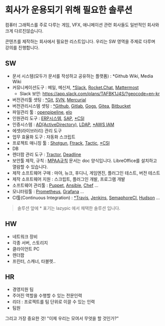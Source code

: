 # 회사가 운용되기 위해 필요한 솔루션
컴퓨터 그래픽스를 주로 다루는 게임, VFX, 애니메이션 관련 회사들도 일반적인 회사와 크게 다르진않습니다.

콘텐츠를 제작하는 회사에서 필요한 리스트입니다. 우리는 SW 영역을  주제로 다루며 강의를 진행합니다.

## SW
- 문서 시스템(모두가 문서를 작성하고 공유하는 플랫폼) : *Github Wiki, Media Wiki
- 커뮤니케이션도구 : 메일, 메신저, [*Slack](https://slack.com), [Rocket.Chat](https://rocket.chat), [Mattermost](https://www.mattermost.org)
    - Slack 보안: https://app.slack.com/plans/TAFBK1J4S/?geocode=en-kr
- 버전관리툴 셋팅 : [*Git](https://git-scm.com), [SVN](https://subversion.apache.org), [Mercurial](https://www.mercurial-scm.org)
- 버전관리시스템 셋팅 : [*Github](https://github.com), [Gitlab](https://about.gitlab.com), [Gogs](https://gogs.io), [Gitea](https://gitea.io), [Bitbucket](https://bitbucket.org)
- 파일관리 툴 : [openpipeline](http://openpipeline.cc), [elo](https://github.com/studio2l/elo)
- 인원관리 도구 : [ERP시스템](erp.md), [SAP](https://www.sap.com/korea/index.html), [*CSI](https://github.com/digital-idea/csi3)
- 인증시스템 : [AD(ActiveDirectory)](https://ko.wikipedia.org/wiki/액티브_디렉터리), [LDAP](https://ko.wikipedia.org/wiki/LDAP), [*AWS IAM](https://aws.amazon.com/iam/)
- 에셋(라이브러리) 관리 도구
- 업무 효율화 도구 : 자동화 스크립트
- 프로젝트 매니징 툴 : [Shotgun](https://www.shotgunsoftware.com), [Ftrack](https://www.ftrack.com/en/), [Tactic](https://southpawtech.com/tactic/), [*CSI](https://github.com/digital-idea/csi3)
- DB
- 렌더팜 관리 도구 : [Tractor](https://renderman.pixar.com/tractor), [Deadline](https://www.thinkboxsoftware.com/deadline)
- 보안툴 제작, 규칙 : [MPAA규칙](https://www.mpaa.org/what-we-do/advancing-creativity/additional-resources/#content-protection-best-practices) 문서는 doc 양식입니다. LibreOffice를 설치하고 열람할 수 있습니다.
- 제작 소프트웨어 구매 : 마야, 뉴크, 후디니, 게임엔진, 플러그인 테스트, 버전 테스트
- 제작 소프트웨어 지원 : 스크립트, 플러그인 개발, 프로그램 개발
- 소프트웨어 관리툴 : [Puppet](https://puppet.com), [Ansible](https://www.ansible.com), [Chef](https://www.chef.io) ...
- 모니터링툴 : [Prometheus](https://prometheus.io), [Grafana](https://grafana.com) ...
- CI툴(Continuous Integration) : [*Travis](https://travis-ci.org), [Jenkins](https://jenkins.io), [SemaphoreCI](https://semaphoreci.com), [Hudson](http://hudson-ci.org) ...

> 솔루션 앞에 * 표기는 lazypic 에서 채택한 솔루션 입니다.

## HW
- 네트워크 장비
- 각종 서버, 스토리지
- 클라이언트 PC
- 렌더팜
- 프린터, 스캐너, 타블렛..

## HR
- 경영지원 팀
- 주어진 역할을 수행할 수 있는 전문인력
- 리더 : 프로젝트를 팀 단위로 이끌 수 있는 인력
- 팀원

그리고 가장 중요한 것! "이제 우리는 모여서 무엇을 할 것인가?"
